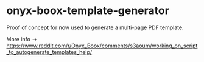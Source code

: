 # onyx-boox-template-generator
Proof of concept for now used to generate a multi-page PDF template.

More info -> https://www.reddit.com/r/Onyx_Boox/comments/s3aoum/working_on_script_to_autogenerate_templates_help/
